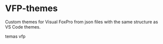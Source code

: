 # VFP-themes
Custom themes for Visual FoxPro from json files with the same structure as VS Code themes.

temas vfp
